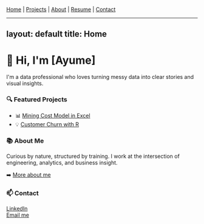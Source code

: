 [Home](/) | [Projects](/projects/) | [About](/about/) | [Resume](/resume/) | [Contact](/contact/)

---
layout: default
title: Home
---

# 👋 Hi, I'm [Ayume]

I'm a data professional who loves turning messy data into clear stories and visual insights.

### 🔍 Featured Projects

- 📊 [Mining Cost Model in Excel](./_pages/projects.md)  
- 💡 [Customer Churn with R](./_pages/projects.md)

### 📚 About Me

Curious by nature, structured by training. I work at the intersection of engineering, analytics, and business insight.

➡️ [More about me](./_pages/about.md)

### 📫 Contact

[LinkedIn](https://linkedin.com/in/ayume-milagres-02661a90)  
[Email me](mailto:ayumilagres@gmail.com)

